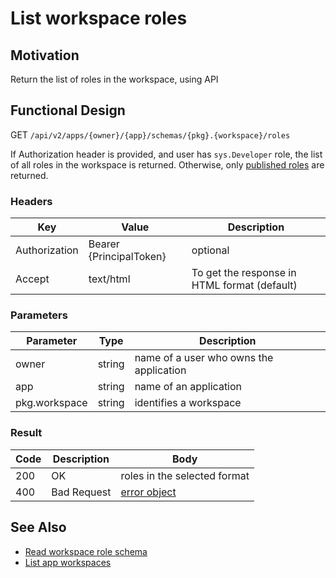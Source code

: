 # List workspace roles

## Motivation

Return the list of roles in the workspace, using API

## Functional Design

GET `/api/v2/apps/{owner}/{app}/schemas/{pkg}.{workspace}/roles`

If Authorization header is provided, and user has `sys.Developer` role, the list of all roles in the workspace is returned.
Otherwise, only [published roles](../authnz/published-roles.md) are returned.

### Headers

| Key | Value | Description |
| --- | --- | --- |
| Authorization | Bearer {PrincipalToken} | optional |
| Accept | text/html | To get the response in HTML format (default) |

### Parameters

| Parameter | Type | Description |
| --- | --- | --- |
| owner | string | name of a user who owns the application |
| app | string | name of an application |
| pkg.workspace | string | identifies a workspace |

### Result

| Code | Description | Body |
| --- | --- | --- |
| 200 | OK | roles in the selected format |
| 400 | Bad Request | [error object](errors.md) |

## See Also

- [Read workspace role schema](read-ws-role-schema.md)
- [List app workspaces](list-app-workspaces.md)